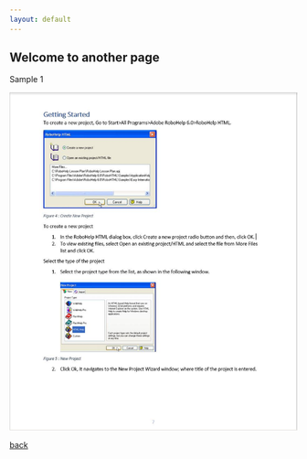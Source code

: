 ```yaml
---
layout: default
---
```


## Welcome to another page

Sample 1

![Robo1](/images/Robo1.jpg)

[back](./)
